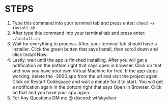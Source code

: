 # STEPS
1. Type this command into your terminal tab and press enter: ```chmod +x install.sh```
2. After type this command into your terminal tab and press enter: ```./install.sh```
3. Wait for everything to process. After, your terminal tab should have a installer. Click the green button that says Install, then scroll down and click Install Now.
4. Lastly, wait until the app is finished installing. After you will get a notification on the bottom right that says open in browser. Click on that and now you have your own Virtual Machine for free. If the app stops working, delete the -3000.app from the url and visit the project again. Click on Restart Codespace and wait a minute for it to start. You will get a notification again in the bottom right that says Open In Browser. Click on that and you have your app again.
5. For Any Questions DM me @ discord: wtfskydiver
